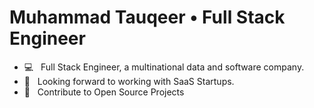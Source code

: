 # Muhammad Tauqeer • Full Stack Engineer

  * 💻 &nbsp; Full Stack Engineer, a multinational data and software company.
  * 👀 &nbsp; Looking forward to working with SaaS Startups.
  * 🤝 &nbsp; Contribute to Open Source Projects
